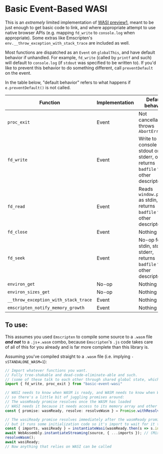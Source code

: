 
# Basic Event-Based WASI

This is an *extremely* limited implementation of [WASI preview1](https://github.com/WebAssembly/WASI/blob/main/legacy/preview1/docs.md), meant to be just enough to get basic code to link, and where appropriate attempt to use native browser APIs (e.g. mapping `fd_write` to `console.log` when appropriate). Some extras like Emscripten's `env.__throw_exception_with_stack_trace` are included as well.

Most functions are dispatched as an `Event` on `globalThis`, and have default behavior if unhandled. For example, `fd_write` (called by `printf` and such) will default to `console.log` (if `stdout` was specified to be written to).  If you'd like to prevent this behavior to do something different, call `preventDefault` on the event.

In the table below, "default behavior" refers to what happens if `e.preventDefault()` is not called.

|Function|Implementation|Default behavior|
|--------|--------------|----------------|
|`proc_exit`|Event|Not cancellable, throws `AbortError`|
|`fd_write`|Event|Write to console as stdout or stderr, or returns `badfile` for other descriptors|
|`fd_read`|Event|Reads `window.prompt` as stdin, or returns `badfile` for other descriptors|
|`fd_close`|Event|Nothing|
|`fd_seek`|Event|No-op for stdin, stdout, stderr, returns `badfile` for other descriptors|
|`environ_get`|No-op|Nothing|
|`environ_sizes_get`|No-op|Nothing|
|`__throw_exception_with_stack_trace`|Event|Nothing|
|`emscripten_notify_memory_growth`|Event|Nothing|

## To use:

This assumes you used `Emscripten` to compile some source to a `.wasm` file ***and not*** to a `.js`+`.wasm` combo, because `Emscripten`'s `.js` code takes care of all of this for you already and is far more complete than this library is.

Assuming you've compiled straight to a `.wasm` file (i.e. implying `-sSTANDALONE_WASM=1`):

```typescript
// Import whatever functions you want.
// Fully tree-shakable and dead-code-eliminate-able and such.
// (some of these talk to each other through shared global state, which `instantiateWasi` below takes care of for you)
import { fd_write, proc_exit } from "basic-event-wasi" 

// WASI needs to know when WASM is ready, and WASM needs to know when WASI is ready,
// so there's a little bit of juggling promises around:
// The wasmReady promise resolves once the WASM has loaded
// WASI needs it because it needs access to its memory array and other things.
const { promise: wasmReady, resolve: resolveWasm } = Promise.withResolvers<WebAssemblyInstantiatedSource>();

// The wasiReady promise resolves immediately after the wasmReady promise resolves,
// but it runs some initialization code so it's import to wait for it too.
const { imports, wasiReady } = instantiateWasi(wasmReady.then(s => s.instance), { fd_write, proc_exit });
await WebAssembly.instantiateStreaming(source, { ...imports }); // (Mix in other imports if you got 'em too)
resolveWasm();
await wasiReady;
// Now anything that relies on WASI can be called

```